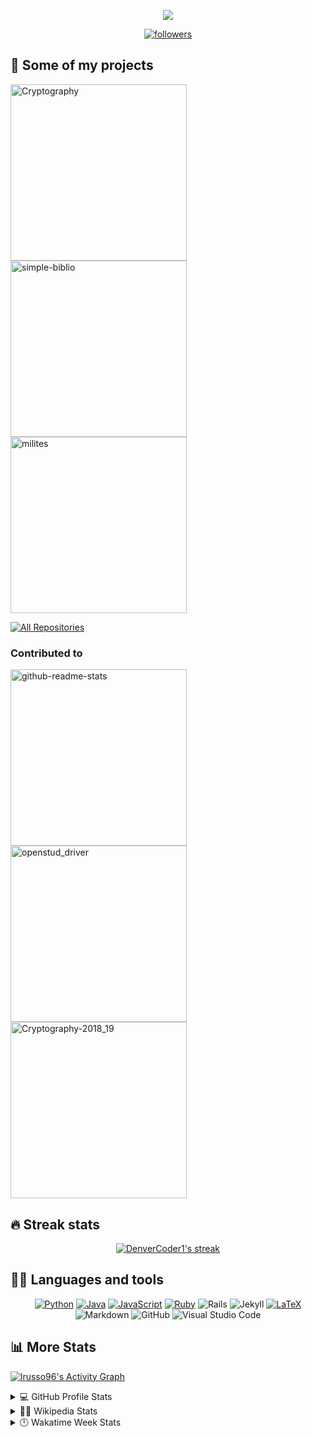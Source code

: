 <p align="center">
  <img src="https://readme-typing-svg.herokuapp.com/?lines=Welcome+to+my+GitHub+profile!&center=true&width=380&height=45">
</p>

<!-- Badges template - https://github.com/badges/shields -->
<!-- View counter - https://github.com/DenverCoder1/Simple-View-Counter -->
<p align="center">
  <a href="https://github.com/lrusso96">
    <img alt="followers" title="Follow me on Github" src="https://img.shields.io/github/followers/lrusso96?color=236ad3&labelColor=1155ba&style=for-the-badge&logo=github&label=Follow%20me"/></a>
<!--  <a href="https://github.com/DenverCoder1/Simple-View-Counter">
    <img alt="views" title="Github views" src="https://freshidea.com/jonah/app/ghpvc"/></a> -->
</p>

## 📘 Some of my projects

<!-- Repo info cards - https://github.com/anuraghazra/github-readme-stats -->
<!-- Small repo cards (fork) - https://github.com/DenverCoder1/github-readme-stats -->
<p align="left">
  <a href="https://github.com/lrusso96/Cryptography">
    <img width="282" src="https://denvercoder1-github-readme-stats.vercel.app/api/pin/?username=lrusso96&repo=Cryptography&theme=react&bg_color=0D1117&hide_border=true" alt="Cryptography"></a>
  <a href="https://github.com/lrusso96/simple-biblio">
    <img width="282" src="https://denvercoder1-github-readme-stats.vercel.app/api/pin/?username=lrusso96&repo=simple-biblio&theme=react&bg_color=0D1117&hide_border=true" alt="simple-biblio"></a>
<a href="https://github.com/lrusso96/milites">
    <img width="282" src="https://denvercoder1-github-readme-stats.vercel.app/api/pin/?username=lrusso96&repo=milites&theme=react&bg_color=0D1117&hide_border=true" alt="milites"></a>
</p>

<p align="left">
  <a href="https://github.com/lrusso96?tab=repositories"><img alt="All Repositories" title="All Repositories" src="https://img.shields.io/badge/-More%20Repos-2962FF?style=for-the-badge&logo=koding&logoColor=white"/></a>
</p>

### Contributed to

<p align="left">
  <a href="https://github.com/anuraghazra/github-readme-stats">
    <img width="282" src="https://denvercoder1-github-readme-stats.vercel.app/api/pin/?username=anuraghazra&repo=github-readme-stats&theme=react&bg_color=0D1117&hide_border=true" alt="github-readme-stats"></a>
  <a href="https://github.com/LithiumSR/openstud_driver">
    <img width="282" src="https://denvercoder1-github-readme-stats.vercel.app/api/pin/?username=LithiumSR&repo=openstud_driver&theme=react&bg_color=0D1117&hide_border=true" alt="openstud_driver"></a>
<a href="https://github.com/Project2100/Cryptography-2018_19">
    <img width="282" src="https://denvercoder1-github-readme-stats.vercel.app/api/pin/?username=Project2100&repo=Cryptography-2018_19&theme=react&bg_color=0D1117&hide_border=true" alt="Cryptography-2018_19"></a>
</p>

## 🔥 Streak stats

<!-- GitHub Readme Streak Stats - https://github.com/DenverCoder1/github-readme-streak-stats -->
<p align="center">
  <a href="https://github.com/DenverCoder1/github-readme-streak-stats">
    <img title="🔥 Get streak stats for your profile at git.io/streak-stats" alt="DenverCoder1's streak" src="https://github-readme-streak-stats.herokuapp.com/?user=lrusso96&theme=black-ice&hide_border=true&stroke=0000&background=0D1117&ring=60D9FA&fire=60D9FA&currStreakLabel=60D9FA"/>
  </a>
</p>

## 👨‍💻 Languages and tools

<p align="center">
    
  <a href="https://github.com/search?q=user%3Alrusso96+is%3Arepo+language%3Apython">
<img alt="Python" src="https://img.shields.io/badge/python-%2314354C.svg?&style=for-the-badge&logo=python&logoColor=white"></a>
  <a href="https://github.com/search?q=user%3Alrusso96+is%3Arepo+language%3Ajava">
    <img alt="Java" src="https://img.shields.io/badge/java-%23ED8B00.svg?&style=for-the-badge&logo=java&logoColor=white"></a>
  <a href="https://github.com/search?q=user%3Alrusso96+is%3Arepo+language%3Ajavascript">
<img alt="JavaScript" src="https://img.shields.io/badge/javascript-%23323330.svg?&style=for-the-badge&logo=javascript&logoColor=%23F7DF1E"></a>
  <a href="https://github.com/search?q=user%3Alrusso96+is%3Arepo+language%3Aruby">
    <img alt="Ruby" src="https://img.shields.io/badge/ruby-%23CC342D.svg?&style=for-the-badge&logo=ruby&logoColor=white"></a>
  <a><img alt="Rails" src="https://img.shields.io/badge/rails-%23CC0000.svg?&style=for-the-badge&logo=ruby-on-rails&logoColor=white"></a>
  <a><img alt="Jekyll" title="Jekyll" src="https://img.shields.io/badge/jekyll-grey.svg?&style=for-the-badge&logo=jekyll&logoColor=F21616"></a>
<a href="https://github.com/search?q=user%3Alrusso96+is%3Arepo+language%3latex">
<img alt="LaTeX" src="https://img.shields.io/badge/latex-%23008080.svg?&style=for-the-badge&logo=latex&logoColor=white"></a>
  <a><img alt="Markdown" src="https://img.shields.io/badge/markdown-%23000000.svg?&style=for-the-badge&logo=markdown&logoColor=white"></a>
  <a><img alt="GitHub" src="https://img.shields.io/badge/github-%23121011.svg?&style=for-the-badge&logo=github&logoColor=white"></a>
  <a><img alt="Visual Studio Code" src="https://img.shields.io/badge/Code-0078d7.svg?&style=for-the-badge&logo=visual-studio-code&logoColor=white"></a>
</p>

## 📊 More Stats

<!-- https://github.com/ashutosh00710/github-readme-activity-graph -->

<a href="https://github.com/ashutosh00710/github-readme-activity-graph"><img alt="lrusso96's Activity Graph" src="https://activity-graph.herokuapp.com/graph?username=lrusso96&bg_color=0D1117&color=5BCDEC&line=5BCDEC&point=FFFFFF&hide_border=true" /></a>

<!-- https://github.com/anuraghazra/github-readme-stats -->
<details> 
  <summary>💻 GitHub Profile Stats</summary>
  <br/>
    <a href="https://github.com/anuraghazra/github-readme-stats"><img alt="lrusso96's Github Stats" src="https://denvercoder1-github-readme-stats.vercel.app/api?username=lrusso96&show_icons=true&count_private=true&theme=react&hide_border=true&bg_color=0D1117" /></a>
  <a href="https://github.com/anuraghazra/github-readme-stats"><img alt="lrusso96's Top Languages" src="https://denvercoder1-github-readme-stats.vercel.app/api/top-langs/?username=lrusso96&langs_count=8&layout=compact&theme=react&hide_border=true&bg_color=0D1117" /></a>
  <br/>
  <b>Note:</b> Top languages is only a metric of the languages my public code consists of and doesn't reflect experience or skill level.
</details>

<details>
  <summary>✍🏻 Wikipedia Stats</summary>
  
  ![Wikipedia](https://lrusso96.vercel.app/api/wikipedia)

</details>

<details>
  <summary>🕛 Wakatime Week Stats</summary>
  
  [![WakaTime](https://github-readme-stats.vercel.app/api/wakatime?username=lrusso96&hide_title=true)](https://wakatime.com/@lrusso96)

</details>
